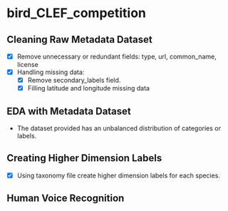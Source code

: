 # bird_CLEF_competition

## Cleaning Raw Metadata Dataset
- [x] Remove unnecessary or redundant fields: type, url, common_name, license 
- [x] Handling missing data:
  * [x] Remove secondary_labels field.
  * [x] Filling latitude and longitude missing data

## EDA with Metadata Dataset
- The dataset provided has an unbalanced distribution of categories or labels.

## Creating Higher Dimension Labels
- [x] Using taxonomy file create higher dimension labels for each species.

## Human Voice Recognition

